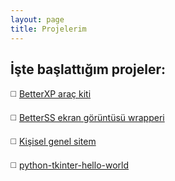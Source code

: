 ```yaml
---
layout: page
title: Projelerim
---
```

## İşte başlattığım projeler:
◻️ [BetterXP araç kiti](/betterxp/index.html)

◻️ [BetterSS ekran görüntüsü wrapperi](/betterss/index.html)

◻️ [Kişisel genel sitem](https://github.com/MuKonqi/mukonqi.ml)

◻️ [python-tkinter-hello-world](https://github.com/MuKonqi/python-tkinter-hello-world)